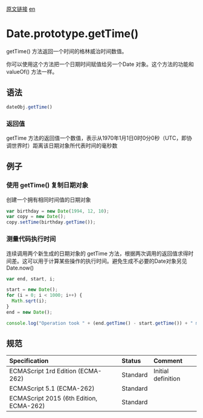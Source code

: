 <a href="https://developer.mozilla.org/zh-CN/docs/Web/JavaScript/Reference/Global_Objects/Date/getTime" target="_blank">原文链接</a>
<a href="https://developer.mozilla.org/en-US/docs/Web/JavaScript/Reference/Global_Objects/Date/getTime" target="_blank">en</a>

# Date.prototype.getTime()

getTime() 方法返回一个时间的格林威治时间数值。

你可以使用这个方法把一个日期时间赋值给另一个Date 对象。这个方法的功能和 valueOf() 方法一样。

## 语法

```javascript
dateObj.getTime()
```

### 返回值

getTime 方法的返回值一个数值，表示从1970年1月1日0时0分0秒（UTC，即协调世界时）距离该日期对象所代表时间的毫秒数

## 例子

### 使用 getTime() 复制日期对象

创建一个拥有相同时间值的日期对象

```javascript
var birthday = new Date(1994, 12, 10);
var copy = new Date();
copy.setTime(birthday.getTime());
```

### 测量代码执行时间

连续调用两个新生成的日期对象的 getTime 方法，根据两次调用的返回值求得时间差。这可以用于计算某些操作的执行时间。避免生成不必要的Date对象另见Date.now()

```javascript
var end, start, i;

start = new Date();
for (i = 0; i < 1000; i++) {
  Math.sqrt(i);
}
end = new Date();

console.log("Operation took " + (end.getTime() - start.getTime()) + " msec");
```

## 规范

| Specification                           | Status   | Comment            |
|:----------------------------------------|:---------|:-------------------|
| ECMAScript 1rd Edition (ECMA-262)       | Standard | Initial definition |
| ECMAScript 5.1 (ECMA-262)               | Standard |                    |
| ECMAScript 2015 (6th Edition, ECMA-262) | Standard |                    |
